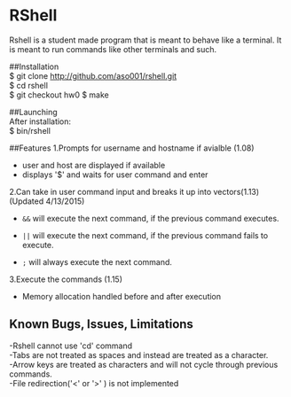 # RShell

Rshell is a student made program that is meant to behave like a terminal. It is meant to run commands like other terminals and such.

##Installation  
$ git clone http://github.com/aso001/rshell.git  
$ cd rshell  
$ git checkout hw0 
$ make  

##Launching  
After installation:  
$ bin/rshell 

##Features
1.Prompts for username and hostname if avialble (1.08)  
- user and host are displayed if available  
- displays '$' and waits for user command and enter

2.Can take in user command input and breaks it up into vectors(1.13)  (Updated 4/13/2015)  
- `&&` will execute the next command, if the previous command executes.

- `||` will execute the next command, if the previous command fails to execute.

- `;` will always execute the next command.  

3.Execute the commands (1.15)  
- Memory allocation handled before and after execution  

## Known Bugs, Issues, Limitations  
-Rshell cannot use 'cd' command  
-Tabs are not treated as spaces and instead are treated as a character.  
-Arrow keys are treated as characters and will not cycle through previous commands.  
-File redirection('<' or '>' ) is not implemented

